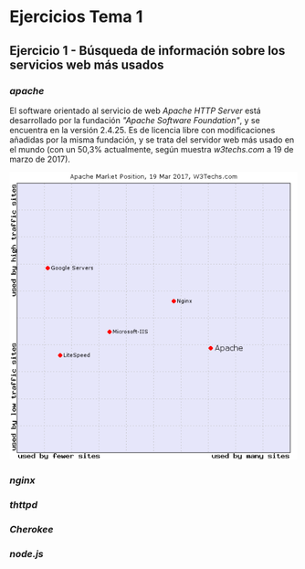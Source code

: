 # Ejercicios Tema 1
## Ejercicio 1 - Búsqueda de información sobre los servicios web más usados

### ***apache***
El software orientado al servicio de web *Apache HTTP Server* está desarrollado
por la fundación *"Apache Software Foundation"*, y se encuentra en la versión
2.4.25. Es de licencia libre con modificaciones añadidas por la misma fundación,
y se trata del servidor web más usado en el mundo (con un 50,3% actualmente, según muestra *w3techs.com* a 19 de marzo de 2017).

![img](https://github.com/adrianmorente/SWAP_UGR/blob/master/Tema1/1.1-ws-apache-w3techs.png)

### ***nginx***


### ***thttpd***


### ***Cherokee***


### ***node.js***
